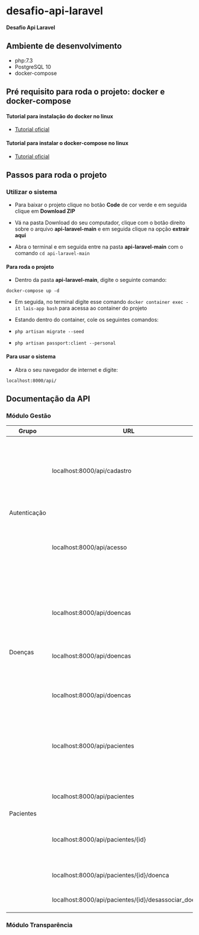 # desafio-api-laravel

**Desafio Api Laravel**

## Ambiente de desenvolvimento

* php:7.3
* PostgreSQL 10
* docker-compose

## Pré requisito para roda o projeto: docker e docker-compose

#### Tutorial para instalação do docker no linux

* [Tutorial oficial](https://docs.docker.com/engine/install/ubuntu/)

#### Tutorial para instalar o docker-compose no linux

* [Tutorial oficial](https://docs.docker.com/compose/install/)

## Passos para roda o projeto

### Utilizar o sistema

* Para baixar o projeto clique no botão **Code** de cor verde e em seguida clique em **Download ZIP**

* Vá na pasta Download do seu computador, clique com o botão direito sobre o arquivo **api-laravel-main** e em seguida clique na opção **extrair aqui**

* Abra o terminal e em seguida entre na pasta **api-laravel-main** com o comando `cd api-laravel-main` 

#### Para roda o projeto

* Dentro da pasta **api-laravel-main**, digite o seguinte comando:

`docker-compose up -d`

* Em seguida, no terminal digite esse comando `docker container exec -it lais-app bash` para acessa ao container do projeto

* Estando dentro do container, cole os seguintes comandos:

* `php artisan migrate --seed`

* `php artisan passport:client --personal`

#### Para usar o sistema

* Abra o seu navegador de internet e digite: 

`localhost:8000/api/`

## Documentação da API

### Módulo Gestão

<table class="tg">
<thead>
    <tr>
    <th class="tg-0lax">Grupo</th>
        <th class="tg-0pky">URL</th>
        <th class="tg-0pky">Tipo</th>
        <th class="tg-0pky">Campos para o ENVIO</th>
        <th class="tg-0pky">Exemplo de Retorno JSON</th>
        <th class="tg-0lax">Descrição</th>
    </tr>
</thead>
<tbody>
    <tr>
        <td class="tg-0pky" rowspan="2">Autenticação</td>
        <td class="tg-0pky">localhost:8000/api/cadastro</td>
        <td class="tg-0pky">POST</td>
        <td class="tg-0pky">"name", "email", "password","password_confirmation"</td>
        <td class="tg-0lax">{
      "user": {
        "name": "Admin",
        "email": "admin@gmail.com",
        "updated_at": "2021-03-12T11:00:35.000000Z",
        "created_at": "2021-03-12T11:00:35.000000Z",
        "id": 1
      },
      "access_token": "eyJ0eXAiOiJKV1QiLC ..."
      }</td>
        <td class="tg-0lax">Cadastro do usuário e o retorno dos seus dados junto com o token</td>
    </tr>
    <tr>
    <td class="tg-0pky">localhost:8000/api/acesso</td>
        <td class="tg-0pky">POST</td>
        <td class="tg-0pky">"email", "password"</td>
        <td class="tg-0lax">{
      "user": {
        "id": 1,
        "name": "Admin",
        "email": "admin@gmail.com",
        "email_verified_at": null,
        "created_at": "2021-03-12T11:00:35.000000Z",
        "updated_at": "2021-03-12T11:00:35.000000Z"
      },
      "access_token": "eyJ0eXAiOiJKV1QiLCJh..."
       }</td>
        <td class="tg-0lax">Login do usuário no sistema e o retorno é o seus dados junto com o token</td>
    </tr>
    <tr>
        <td class="tg-0pky" rowspan="3">Doenças</td>
        <td class="tg-0pky">localhost:8000/api/doencas</td>
        <td class="tg-0pky">GET</td>
        <td class="tg-0pky"> - </td>
        <td class="tg-0pky">{
          "doencas": [
            {
              "id": 1,
              "nome": "Anemia de Fanconi"
            },
            {
              "id": 2,
              "nome": "Anomalia de Ebstein"
            },
            {
              "id": 3,
              "nome": "Arterite de Takayasu"
    }, ... </td>
        <td class="tg-0pky">Retorna as doencas cadastrada na base de dados</td>
    </tr>
    <tr>
        <td class="tg-0pky">localhost:8000/api/doencas</td>
        <td class="tg-0pky">POST</td>
        <td class="tg-0pky">"nome"</td>
        <td class="tg-0pky">{
            "message": "Doença cadastrado!"
        }</td>
        <td class="tg-0pky">Cadastro de doença e o retorno é uma mensagem</td>
    </tr>
    <tr>
        <td class="tg-0pky">localhost:8000/api/doencas</td>
        <td class="tg-0pky">PUT</td>
        <td class="tg-0pky">"nome"</td>
        <td class="tg-0pky">{
            "message": "Atualização feita com sucesso!"
        }</td>
        <td class="tg-0pky">Atualização de doença e o retorno é uma mensagem</td>
    </tr>
    <tr>
        <td class="tg-0pky" rowspan="6">Pacientes</td>
        <td class="tg-0pky">localhost:8000/api/pacientes</td>
        <td class="tg-0pky">GET</td>
        <td class="tg-0pky"> - </td>
        <td class="tg-0pky">{
          "pacientes": [
            {
              "id": 1,
              "nome": "Pedro da Silva",
              "data_nascimento": "2002-01-01",
              "sus": "111112288233333",
              "uf_id": 11,
              "municipio_id": 110001,
              "sexo_id": 1,
              "doencas": []
            }
          ]
        }</td>
        <td class="tg-0pky">Listar os pacientes</td>
    </tr>
    <tr>
        <td class="tg-0pky">localhost:8000/api/pacientes</td>
        <td class="tg-0pky">POST</td>
        <td class="tg-0pky">"nome", "data_nascimento", "sus", "sexo_id", "uf_id","municipio_id"</td>
        <td class="tg-0pky">{
            "message": "Paciente cadastrado com sucesso!"
        }</td>
        <td class="tg-0pky">Cadastro de paciente e o retorno é uma mensagem</td>
    </tr>
    <tr>
        <td class="tg-0pky">localhost:8000/api/pacientes/{id}</td>
        <td class="tg-0pky">PUT</td>
        <td class="tg-0pky">"nome", "data_nascimento", "sus", "sexo_id", "uf_id","municipio_id"</td>
        <td class="tg-0pky">{
            "message": "Paciente Atualizado com sucesso!"
        }</td>
        <td class="tg-0pky">Atualizar os dados do paciente e o retorno é uma mensagem</td>
    </tr>
    <tr>
        <td class="tg-0pky">localhost:8000/api/pacientes/{id}/doenca</td>
        <td class="tg-0pky">POST</td>
        <td class="tg-0pky">"doencas"[]</td>
        <td class="tg-0pky">{
            "message": "Doenças associada ao paciente"
        }</td>
        <td class="tg-0pky">Associar doenças ao paciente</td>
    </tr>
    <tr>
        <td class="tg-0pky">localhost:8000/api/pacientes/{id}/desassociar_doenca</td>
        <td class="tg-0pky">POST</td>
        <td class="tg-0pky">"doencas"[]</td>
        <td class="tg-0pky">{
            "message": "Doenças desassociada do paciente."
        }</td>
        <td class="tg-0pky">Desassociar doenças ao paciente</td>
    </tr>
</tbody>
</table>

### Módulo Transparência
